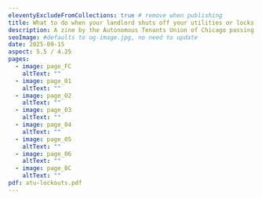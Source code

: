 ```yaml
---
eleventyExcludeFromCollections: true # remove when publishing
title: What to do when your landlord shuts off your utilities or locks you out of your home
description: A zine by the Autonomous Tenants Union of Chicago passing on the Law Center for Better Housing's recommendations for actions to take if your landlord illegally locks you out or shuts off your utilities.
seoImage: #defaults to og-image.jpg, no need to update
date: 2025-09-15
aspect: 5.5 / 4.25
pages:
  - image: page_FC
    altText: ""
  - image: page_01
    altText: ""
  - image: page_02
    altText: ""
  - image: page_03
    altText: ""
  - image: page_04
    altText: ""
  - image: page_05
    altText: ""
  - image: page_06
    altText: ""
  - image: page_BC
    altText: ""
pdf: atu-lockouts.pdf
---
```

